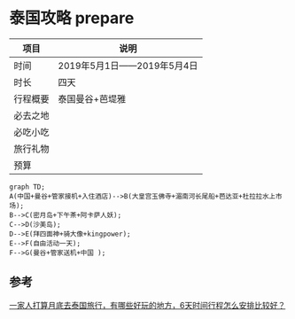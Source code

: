 # 泰国攻略 prepare

| 项目     | 说明                       |
| -------- | -------------------------- |
| 时间     | 2019年5月1日——2019年5月4日 |
| 时长     | 四天                       |
| 行程概要 | 泰国曼谷+芭堤雅            |
| 必去之地 |                            |
| 必吃小吃 |                            |
| 旅行礼物 |                            |
| 预算     |                            |

``` mermaid
graph TD;
A(中国+曼谷+管家接机+入住酒店)-->B(大皇宫玉佛寺+湄南河长尾船+芭达亚+杜拉拉水上市场);
B-->C(密月岛+下午茶+阿卡萨人妖);
C-->D(沙美岛);
D-->E(拜四面神+骑大像+kingpower);
E-->F(自由活动一天);
F-->G(曼谷+管家送机+中国 );

```

## 参考

[一家人打算月底去泰国旅行，有哪些好玩的地方，6天时间行程怎么安排比较好？](<http://wap.zjjgjly.com/baijing/tg/?renqun_youhua=641622>)

